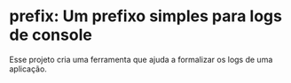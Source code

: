 # prefix: Um prefixo simples para logs de console
Esse projeto cria uma ferramenta que ajuda a formalizar os logs de uma aplicação.
